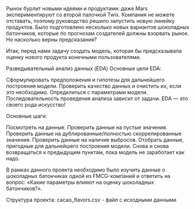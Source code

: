 Рынок бурлит новыми идеями и продуктами: даже Mars экспериментируют со второй палочкой Twix. Компания не можете отставать, поэтому руководство решило запустить новую линейку продуктов. 
Было подготовлено несколько новых вариантов шоколадных батончиков, которые по прогнозам создателей должны взорвать рынок. Но насколько верны предсказания?

Итак, перед нами задачу создать модель, которая бы предсказывала оценку нового продукта конечными пользователями.

Разведывательный анализ данных (EDA)
Основные цели EDA:

Сформулировать предположения и гипотезы для дальнейшего построения модели.
Проверить качество данных и очистить их, если это необходимо.
Определиться с параметрами модели.
Последовательность проведения анализа зависит от задачи. EDA — это своего рода искусство!

Основные шаги:

Посмотреть на данные.
Проверить данные на пустые значения.
Проверить данные на дублированные/полностью скоррелированные значения.
Проверить данные на наличие выбросов.
Отобрать данные, пригодные для дальнейшего построения модели.
Снова и снова возвращаться к предыдущим пунктам, пока модель не заработает как надо.

В рамках данного проекта необходимо было изучить данные о шоколадных батончиках одной из FMCG-компаний и ответить на вопрос: «Какие параметры влияют на оценку шоколадных батончиков?».

Структура проекта:
cacao_flavors.csv - файл c исходными данными 